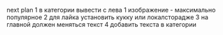 next plan
1 в категории вывести с лева 1 изображение - максимально популярное
2 для лайка установить кукку или локалсторадже
3 на главной должен меняться текст
4 добавить текста в категории